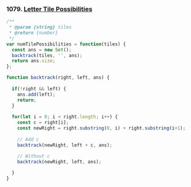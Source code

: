 ### 1079. [Letter Tile Possibilities](https://leetcode.com/problems/letter-tile-possibilities/)

```javascript
/**
 * @param {string} tiles
 * @return {number}
 */
var numTilePossibilities = function(tiles) {
  const ans = new Set();
  backtrack(tiles, '', ans);
  return ans.size;
};

function backtrack(right, left, ans) {
  
  if(!right && left) {
    ans.add(left);
    return;
  }
  
  for(let i = 0; i < right.length; i++) {
    const c = right[i];
    const newRight = right.substring(0, i) + right.substring(i+1);
    
    // Add c
    backtrack(newRight, left + c, ans);
    
    // Without c
    backtrack(newRight, left, ans);

  }
}

```

